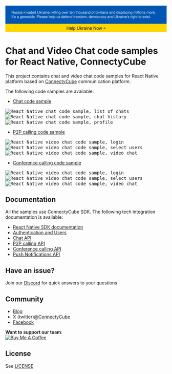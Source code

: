 [![Stand With Ukraine](https://raw.githubusercontent.com/vshymanskyy/StandWithUkraine/main/banner2-direct.svg)](https://stand-with-ukraine.pp.ua)

# Chat and Video Chat code samples for React Native, ConnectyCube

This project contains chat and video chat code samples for React Native platform based on [ConnectyCube](https://connectycube.com/) communication platform.

The following code samples are available:


- [Chat code sample](https://github.com/ConnectyCube/connectycube-reactnative-samples/tree/master/RNChat)

<kbd><img alt="React Native chat code sample, list of chats" src="https://developers.connectycube.com/images/code_samples/reactnative/reactnative_codesample_chat_chats.jpg" width="200" /></kbd> <kbd><img alt="React Native chat code sample, chat history" src="https://developers.connectycube.com/images/code_samples/reactnative/reactnative_codesample_chat_chat.jpg" width="200" /></kbd> <kbd><img alt="React Native chat code sample, profile" src="https://developers.connectycube.com/images/code_samples/reactnative/reactnative_codesample_chat_profile.jpg" width="200" /></kbd>


- [P2P calling code sample](https://github.com/ConnectyCube/connectycube-reactnative-samples/tree/master/RNVideoChat)

<kbd><img alt="React Native video chat code sample, login" src="https://developers.connectycube.com/images/code_samples/reactnative/reactnative_codesample_video_login.PNG" width="200" /></kbd> <kbd><img alt="React Native video chat code sample, select users" src="https://developers.connectycube.com/images/code_samples/reactnative/reactnative_codesample_video_select_users.PNG" width="200" /></kbd> <kbd><img alt="React Native video chat code sample, video chat" src="https://developers.connectycube.com/images/code_samples/reactnative/reactnative_codesample_video_video.PNG" width="200" /></kbd>

- [Conference calling code sample](https://github.com/ConnectyCube/connectycube-reactnative-samples/tree/master/RNVideoChat)

<kbd><img alt="React Native video chat code sample, login" src="https://developers.connectycube.com/images/code_samples/reactnative/reactnative_codesample_video_login.PNG" width="200" /></kbd> <kbd><img alt="React Native video chat code sample, select users" src="https://developers.connectycube.com/images/code_samples/reactnative/reactnative_codesample_video_select_users.PNG" width="200" /></kbd> <kbd><img alt="React Native video chat code sample, video chat" src="https://developers.connectycube.com/images/code_samples/reactnative/reactnative_codesample_video_video.PNG" width="200" /></kbd>

## Documentation

All the samples use ConnectyCube SDK. The following tech integration documentation is available:

- [React Native SDK documentation](https://developers.connectycube.com/reactnative/)
- [Authentication and Users](https://developers.connectycube.com/reactnative/authentication-and-users)
- [Chat API](https://developers.connectycube.com/reactnative/messaging)
- [P2P calling API](https://developers.connectycube.com/reactnative/videocalling)
- [Conference calling API](https://developers.connectycube.com/reactnative/videocalling-conference)
- [Push Notifications API](https://developers.connectycube.com/reactnative/push-notifications)

## Have an issue?

Join our [Discord](https://discord.com/invite/zqbBWNCCFJ) for quick answers to your questions

## Community

- [Blog](https://connectycube.com/blog)
- X (twitter)[@ConnectyCube](https://x.com/ConnectyCube)
- [Facebook](https://www.facebook.com/ConnectyCube)

**Want to support our team**:<br>
<a href="https://www.buymeacoffee.com/connectycube" target="_blank"><img src="https://cdn.buymeacoffee.com/buttons/v2/default-blue.png" alt="Buy Me A Coffee" style="height: 60px !important;width: 217px !important;" ></a>

## License

See [LICENSE](LICENSE)
